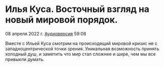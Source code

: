# Илья Куса. Восточный взгляд на новый мировой порядок.

08 апреля 2022 г. [Аудиоверсия](https://www.youtube.com/watch?v=g56iPn0-vQQ) 59:08

Вместе с Ильей Куса смотрим на происходящий мировой кризис не с западноцентрической точки зрения.
Уникальная возможность принять холодный душ, и заметить что мир стал сложнее и шире, чем мы все привыкли думать.
